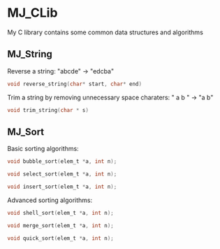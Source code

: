 # MJ_CLib
My C library contains some common data structures and algorithms

## MJ_String
Reverse a string: "abcde" -> "edcba"
```c
void reverse_string(char* start, char* end)
```
Trim a string by removing unnecessary space charaters: "  a  b  " -> "a b"
```c
void trim_string(char * s)
```

## MJ_Sort
Basic sorting algorithms:
```c
void bubble_sort(elem_t *a, int n);
```
```c
void select_sort(elem_t *a, int n);
```
```c
void insert_sort(elem_t *a, int n);
```
Advanced sorting algorithms:
```c
void shell_sort(elem_t *a, int n);
```
```c
void merge_sort(elem_t *a, int n);
```
```c
void quick_sort(elem_t *a, int n);
```
